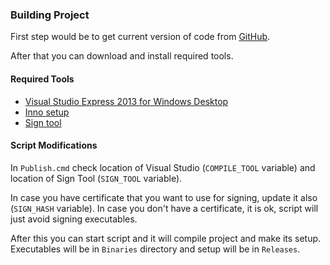 ### Building Project ###

First step would be to get current version of code from [GitHub](https://github.com/medo64/qtext).

After that you can download and install required tools.


#### Required Tools ####

* [Visual Studio Express 2013 for Windows Desktop](http://www.visualstudio.com/downloads/download-visual-studio-vs#d-express-windows-desktop)
* [Inno setup](http://www.jrsoftware.org/isinfo.php)
* [Sign tool](http://msdn.microsoft.com/en-us/library/windows/desktop/aa387764.aspx)


#### Script Modifications ####

In `Publish.cmd` check location of Visual Studio (`COMPILE_TOOL` variable) and
location of Sign Tool (`SIGN_TOOL` variable).

In case you have certificate that you want to use for signing, update it also
(`SIGN_HASH` variable). In case you don't have a certificate, it is ok, script
will just avoid signing executables.

After this you can start script and it will compile project and make its setup.
Executables will be in `Binaries` directory and setup will be in `Releases`.
